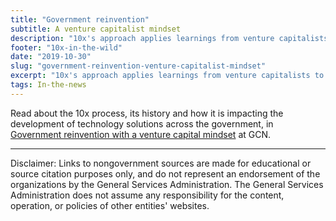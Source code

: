 ```yaml
---
title: "Government reinvention"
subtitle: A venture capitalist mindset
description: "10x's approach applies learnings from venture capitalists to the development of technology projects for government. Find out how."
footer: "10x-in-the-wild"
date: "2019-10-30"
slug: "government-reinvention-venture-capitalist-mindset"
excerpt: "10x's approach applies learnings from venture capitalists to the development of technology projects for government. "
tags: In-the-news
---
```

Read about the 10x process, its history and how it is impacting the development of technology solutions across the government, in [Government reinvention with a venture capital mindset](https://www.route-fifty.com/digital-government/2019/10/government-reinvention-with-a-venture-capital-mindset/297764/) at GCN.

---

<p class="disclaimer">Disclaimer: Links to nongovernment sources are made for educational or source citation purposes only, and do not represent an endorsement of the organizations by the General Services Administration. The General Services Administration does not assume any responsibility for the content, operation, or policies of other entities' websites.
</p>